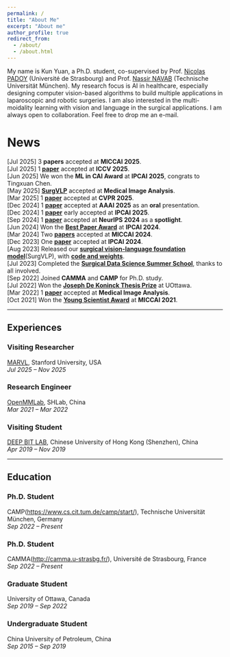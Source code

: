 ```yaml
---
permalink: /
title: "About Me"
excerpt: "About me"
author_profile: true
redirect_from: 
  - /about/
  - /about.html
---
```


My name is Kun Yuan, a Ph.D. student, co-supervised by Prof. [Nicolas PADOY](http://camma.u-strasbg.fr/npadoy) (Université de Strasbourg) and Prof. [Nassir NAVAB](https://www.professoren.tum.de/navab-nassir) (Technische Universität München). My research focus is AI in healthcare, especially designing computer vision-based algorithms to build multiple applications in laparoscopic and robotic surgeries. I am also interested in the multi-moidality learning with vision and language in the surgical applications. I am always open to collaboration. Feel free to drop me an e-mail.

News
======
[Jul 2025] 3 **papers** accepted at **MICCAI 2025**.  
[Jul 2025] 1 [**paper**](https://arxiv.org/abs/2411.15421) accepted at **ICCV 2025**.  
[Jun 2025] We won the **ML in CAI Award** at **IPCAI 2025**, congrats to Tingxuan Chen.  
[May 2025] [**SurgVLP**](https://arxiv.org/abs/2307.15220) accepted at **Medical Image Analysis**.  
[Mar 2025] 1 [**paper**](https://arxiv.org/abs/2503.02579) accepted at **CVPR 2025**.  
[Dec 2024] 1 [**paper**](https://arxiv.org/abs/2502.02438) accepted at **AAAI 2025** as an **oral** presentation.  
[Dec 2024] 1 [**paper**](https://arxiv.org/abs/2501.09555) early accepted at **IPCAI 2025**.  
[Sep 2024] 1 [**paper**](https://arxiv.org/abs/2410.00263) accepted at **NeurIPS 2024** as a **spotlight**.  
[Jun 2024] Won the [**Best Paper Award**](https://www.linkedin.com/in/kun-yuan-b2425219b/recent-activity/all/) at **IPCAI 2024**.  
[Mar 2024] Two [**papers**](https://scholar.google.com/citations?user=zId4EqoAAAAJ) accepted at **MICCAI 2024**.  
[Dec 2023] One [**paper**](https://link.springer.com/article/10.1007/s11548-024-03141-y) accepted at **IPCAI 2024**.  
[Aug 2023] Released our [**surgical vision-language foundation model**](https://arxiv.org/abs/2307.15220)(SurgVLP), with [**code and weights**](https://github.com/CAMMA-public/SurgVLP/).  
[Jul 2023] Completed the [**Surgical Data Science Summer School**](https://www.edu4sds.org/), thanks to all involved.  
[Sep 2022] Joined **CAMMA** and **CAMP** for Ph.D. study.  
[Jul 2022] Won the [**Joseph De Koninck Thesis Prize**](https://www.uottawa.ca/study/graduate-studies/thesis-prizes-contests) at UOttawa.  
[Mar 2022] 1 [**paper**](https://www.sciencedirect.com/science/article/pii/S1361841522002390) accepted at **Medical Image Analysis**.  
[Oct 2021] Won the [**Young Scientist Award**](http://www.miccai.org/about-miccai/awards/best-paper-award-and-young-scientist-award/) at **MICCAI 2021**.  

----

## Experiences

### Visiting Researcher  
[MARVL](https://marvl.stanford.edu/), Stanford University, USA  
*Jul 2025 – Nov 2025*

### Research Engineer  
[OpenMMLab](https://openmmlab.com/), SHLab, China  
*Mar 2021 – Mar 2022*

### Visiting Student  
[DEEP BIT LAB](https://mypage.cuhk.edu.cn/academics/lizhen/), Chinese University of Hong Kong (Shenzhen), China  
*Apr 2019 – Nov 2019*

----

## Education

### Ph.D. Student  
CAMP(https://www.cs.cit.tum.de/camp/start/), Technische Universität München, Germany  
*Sep 2022 – Present*

### Ph.D. Student  
CAMMA(http://camma.u-strasbg.fr/), Université de Strasbourg, France  
*Sep 2022 – Present*

### Graduate Student  
University of Ottawa, Canada  
*Sep 2019 – Sep 2022*

### Undergraduate Student  
China University of Petroleum, China  
*Sep 2015 – Sep 2019*

